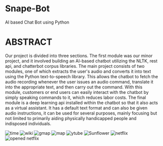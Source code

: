 # Snape-Bot
AI based Chat Bot using Python

# ABSTRACT
Our project is divided into three sections. The first module was our minor project, and it involved building an AI-based chatbot utilizing the NLTK, rest api, and chatterbot corpus libraries. The main project consists of two modules, one of which extracts the user's audio and converts it into text using the Python text-to-speech library. This allows the chatbot to fetch the audio recording whenever the user issues an audio command, translate it into the appropriate text, and then carry out the command. With this module, customers or end users can easily interact with the chatbot by simply speaking commands to it, which reduces labor costs. The final module is a deep learning api installed within the chatbot so that it also acts as a virtual assistant. It has a default text format and can also be given audio instructions, it can be used for several purposes, mainly focusing but not limited to primarily aiding physically handicapped people and indisposed individuals.

![time](https://github.com/swaz05/Snape-Bot/assets/91139017/015aaf4c-e6bb-4ba8-80a9-2ba048b4a73b)
![wiki](https://github.com/swaz05/Snape-Bot/assets/91139017/637b2425-22f6-4eea-8839-38870ab6f648)
![gmap](https://github.com/swaz05/Snape-Bot/assets/91139017/14ac0193-d7d8-4e11-9bf9-95e7e51c8f73)
![map](https://github.com/swaz05/Snape-Bot/assets/91139017/47cc31a9-e167-4d92-9000-e6dcc2f81eda)
![ytube](https://github.com/swaz05/Snape-Bot/assets/91139017/a0da76b4-f5ab-4ee4-acf2-8c997ff359ca)
![Sunflower](https://github.com/swaz05/Snape-Bot/assets/91139017/f687f350-2b80-46f0-a88b-c1af30503a7f)
![netflix](https://github.com/swaz05/Snape-Bot/assets/91139017/8c1ee087-3316-4f75-824d-307dfecfba5c)
![opened netflix](https://github.com/swaz05/Snape-Bot/assets/91139017/2f89bbec-30be-439d-9a6f-175b832e4d08)

